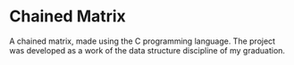 # Chained Matrix

A chained matrix, made using the C programming language. The project was developed as a work of the data structure discipline of my graduation.
